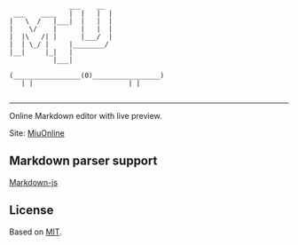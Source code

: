 ```
               ___    __
 ___    ____   |  |   |  |
|   \  /   |___|  |   |  |
|    \/    |      |   |  |
|  |\   /| |      |___/  |
|  | \_/ |     |________/
|__|     |_|   | 
           |___|

(_________________(0)_________________)
   | |                        | |


```

---

Online Markdown editor with live preview.

Site: [MiuOnline](http://shaofantasy.cn/MiuOnline)

## Markdown parser support

[Markdown-js](https://github.com/evilstreak/markdown-js)

## License

Based on [MIT](http://en.wikipeida.org/wiki/MIT_License).
